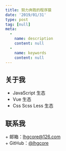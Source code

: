 ```yaml
---
title: 努力奔跑的程序猿
date: '2019/01/31'
type: post
tag: [null]
meta:
  -
    name: description
    content: null
  -
    name: keywords
    content: null
---
```

## 关于我
- JavaScript 生态
- Vue 生态
- Css Scss Less 生态
## 联系我
\+ 邮箱：<lhgcore@126.com>  
\+ GitHub：[@lhgcore](https://github.com/lhgcore)